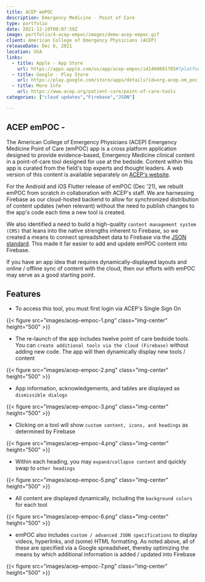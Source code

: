 ```yaml
---
title: ACEP emPOC
description: Emergency Medicine - Point of Care
type: portfolio
date: 2021-12-10T00:07:59Z
image: portfolio/4-acep-empoc/images/demo-acep-empoc.gif
client: American College of Emergency Physicians (ACEP)
releaseDate: Dec 6, 2021
location: USA
links: 
  - title: Apple - App Store
    url: https://apps.apple.com/us/app/acep-empoc/id1460691785#?platform=iphone
  - title: Google - Play Store
    url: https://play.google.com/store/apps/details?id=org.acep.em_poc
  - title: More Info
    url: https://www.acep.org/patient-care/point-of-care-tools
categories: ["cloud updates","Firebase","JSON"]

---
```

## ACEP emPOC -

The American College of Emergency Physicians (ACEP) Emergency Medicine Point of Care (emPOC) app is a cross platform application designed to provide evidence-based, Emergency Medicine clinical content in a point-of-care tool designed for use at the bedside. Content within this app is curated from the field's top experts and thought leaders. A web version of this content is available separately on [ACEP's website](https://www.acep.org/patient-care/point-of-care-tools).

For the Android and iOS Flutter release of emPOC (Dec '21), we rebuilt emPOC from scratch in collaboration with ACEP's staff. We are harnessing Firebase as our cloud-hosted backend to allow for synchronized distribution of content updates (when relevant) without the need to publish changes to the app's code each time a new tool is created.

We also identified a need to build a high-quality `content management system (CMS)` that leans into the native strengths inherent to Firebase, so we created a means to connect spreadsheet data to Firebase via the [JSON standard](https://www.json.org/json-en.html). This made it far easier to add and update emPOC content into Firebase.

If you have an app idea that requires dynamically-displayed layouts and online / offline sync of content with the cloud, then our efforts with emPOC may serve as a good starting point.

## Features

- To access this tool, you must first login via ACEP's Single Sign On

{{< figure src="images/acep-empoc-1.png" class="img-center" height="500" >}}

- The re-launch of the app includes twelve point of care bedside tools. You can `create additional tools via the cloud (Firebase)` without adding new code. The app will then dynamically display new tools / content

{{< figure src="images/acep-empoc-2.png" class="img-center" height="500" >}}

- App information, acknowledgements, and tables are displayed as `dismissible dialogs`

{{< figure src="images/acep-empoc-3.png" class="img-center" height="500" >}}

- Clicking on a tool will show `custom content, icons, and headings` as determined by Firebase

{{< figure src="images/acep-empoc-4.png" class="img-center" height="500" >}}

- Within each heading, you may `expand/collapse content` and quickly swap to `other headings`

{{< figure src="images/acep-empoc-5.png" class="img-center" height="500" >}}

- All content are displayed dynamically, including the `background colors` for each tool

{{< figure src="images/acep-empoc-6.png" class="img-center" height="500" >}}

- emPOC also includes `custom / advanced JSON specifications` to display videos, hyperlinks, and (some) HTML formatting. As noted above, all of these are specified via a Google spreadsheet, thereby optimizing the means by which additional information is added / updated into Firebase

{{< figure src="images/acep-empoc-7.png" class="img-center" height="500" >}}
